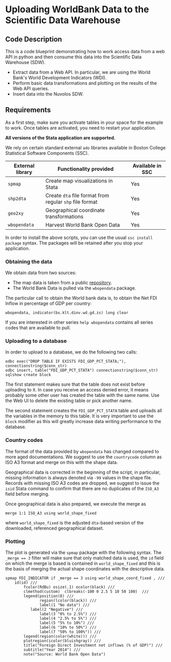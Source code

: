 # Uploading WorldBank Data to the Scientific Data Warehouse

## Code Description

This is a code blueprint demonstrating how to work access data from a web API in python and then consume this data into the Scientific Data Warehouse (SDW).

* Extract data from a Web API. In particular, we are using the World Bank's World Development Indicators (WDI).
* Perform basic data transformations and plotting on the results of the Web API queries.
* Insert data into the Nuvolos SDW.

## Requirements

As a first step, make sure you activate tables in your space for the example to work. Once tables are activated, you need to restart your application.

**All versions of the Stata application are supported.**

We rely on certain standard external `ado` libraries available in Boston College Statistical Software Components (SSC).

| External library | Functionality provided | Available in SSC |
| ---------------- | ---------------------- | ---------------- |
| `spmap` | Create map visualizations in Stata | Yes |
| `shp2dta` | Create `dta` file format from regular `shp` file format | Yes |
| `geo2xy` | Geographical coordinate transformations | Yes |
| `wbopendata` | Harvest World Bank Open Data | Yes |

In order to install the above scripts, you can use the usual `ssc install package` syntax. The packages will be retained after you stop your application.

### Obtaining the data

We obtain data from two sources:

* The map data is taken from a public [repository](https://www.naturalearthdata.com/downloads/110m-cultural-vectors/110m-admin-0-countries/).
* The World Bank Data is pulled via the `wbopendata` package.

The particular call to obtain the World bank data is, to obtain the Net FDI Inflow in percentage of GDP per country:

```
wbopendata, indicator(bx.klt.dinv.wd.gd.zs) long clear
```

If you are interested in other series `help wbopendata` contains all series codes that are available to pull.

### Uploading to a database

In order to upload to a database, we do the following two calls:

```
odbc exec("DROP TABLE IF EXISTS FDI_GDP_PCT_STATA;"), connectionstring($conn_str)
odbc insert, table("FDI_GDP_PCT_STATA") connectionstring($conn_str) sqlshow create block
```

The first statement makes sure that the table does not exist before uploading to it. In case you receive an access denied error, it means probably some other user has created the table with the same name. Use the Web UI to delete the existing table or pick another name. 

The second statement creates the `FDI_GDP_PCT_STATA` table and uploads all the variables in the memory to this table. It is very important to use the `block` modifier as this will greatly increase data writing performance to the database.

### Country codes

The format of the data provided by `wbopendata` has changed compared to more aged documentations. We suggest to use the `countrycode` column as ISO A3 format and merge on this with the shape data.

Geographical data is corrected in the beginning of the script, in particular, missing information is always denoted via `-99` values in the shape file. Records with missing ISO A3 codes are dropped, we suggest to issue the `isid` Stata command to confirm that there are no duplicates of the `ISO_A3` field before merging.

Once geographical data is also prepared, we execute the merge as

```
merge 1:1 ISO_A3 using world_shape_fixed
```

where `world_shape_fixed` is the adjusted `dta`-based version of the downloaded, referenced geographical dataset.

### Plotting

The plot is generated via the `spmap` package with the following syntax. The `_merge == 3` filter will make sure that only matched data is used, the `id` field on which the merge is based is contained in `world_shape_fixed` and this is the basis of merging the actual shape coordinates with the descriptive data.

```
spmap FDI_INDICATOR if _merge == 3 using world_shape_coord_fixed , ///
	id(id) ///
        fcolor(RdBu) osize(.1) ocolor(black) ///
        clmethod(custom)  clbreaks(-100 0 2.5 5 10 50 100)  ///
        legend(position(8) ///
               region(lcolor(black)) ///
               label(1 "No data") ///
	       label(2 "Negative") ///
               label(3 "0% to 2.5%") ///
               label(4 "2.5% to 5%") ///
               label(5 "5% to 10%") ///
               label(6 "10% to 50%") /// 
               label(7 "50% to 100%")) ///
        legend(region(color(white))) ///
        plotregion(icolor(bluishgray)) ///
        title("Foreign Direct Investment net inflows (% of GDP)") ///
        subtitle("Year 2014") ///
        note("Source: World Bank Open Data")
```

